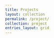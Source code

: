 ```yaml
---
title: Projects
layout: collection
permalink: /project/
collection: project
entries_layout: grid
---
```

